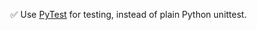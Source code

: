 :white_check_mark: Use [PyTest](https://docs.pytest.org/) for testing, instead of plain Python unittest.
